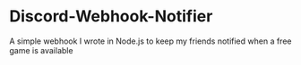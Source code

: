 # Discord-Webhook-Notifier
A simple webhook I wrote in Node.js to keep my friends notified when a free game is available

